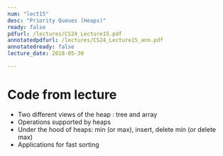 ```yaml
---
num: "lect15"
desc: "Priority Queues (Heaps)"
ready: false
pdfurl: /lectures/CS24_Lecture15.pdf
annotatedpdfurl: /lectures/CS24_Lecture15_ann.pdf
annotatedready: false
lecture_date: 2018-05-30

---
```

# Code from lecture

* Two different views of the heap : tree and array 
* Operations supported by heaps
* Under the hood of heaps: min (or max), insert, delete min (or delete max)
* Applications for fast sorting